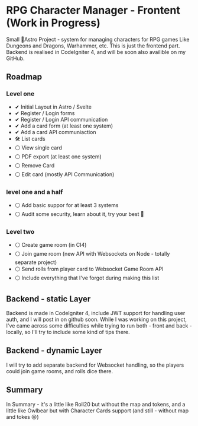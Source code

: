 # RPG Character Manager - Frontent (Work in Progress)

Small 🚀Astro Project - system for managing characters for RPG games Like Dungeons and Dragons, Warhammer, etc. 
This is just the frontend part. Backend is realised in CodeIgniter 4, and will be soon also availible on my GitHub.

## Roadmap

### Level one

- ✔ Initial Layout in Astro / Svelte
- ✔ Register / Login forms
- ✔ Register / Login API communication
- ✔ Add a card form (at least one system)
- ✔ Add a card API communiaction
- 🛠 List cards
- ⚪ View single card
- ⚪ PDF export (at least one system)
- ⚪ Remove Card
- ⚪ Edit card (mostly API Communication)

### level one and a half

- ⚪ Add basic suppor for at least 3 systems
- ⚪ Audit some security, learn about it, try your best 💪

### Level two

- ⚪ Create game room (in CI4)
- ⚪ Join game room (new API with Websockets on Node - totally separate project)
- ⚪ Send rolls from player card to Websocket Game Room API
- ⚪ Include everything that I've forgot during making this list

## Backend - static Layer

Backend is made in CodeIgniter 4, include JWT support for handling user auth, and I will post in on github soon.
While I was working on this project, I've came across some difficulties while trying to run both - front and back - locally, 
so I'll try to include some kind of tips there.

## Backend - dynamic Layer

I will try to add separate backend for Websocket handling, so the players could join game rooms, and rolls dice there. 

## Summary

In Summary - it's a little like Roll20 but without the map and tokens, and a little like Owlbear but with Character Cards support (and still - without map and tokes 😝)